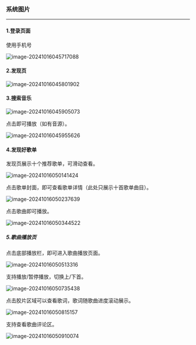 ### 系统图片

------

#### 1.登录页面

使用手机号

![image-20241016045717088](https://github.com/user-attachments/assets/040336f4-8ea0-48f8-861b-9dfdbf01ff3a)


#### 2.发现页

![image-20241016045801902](https://github.com/user-attachments/assets/a35ee9b9-9fc3-45d3-a1ba-8b0dbfdd2ccf)


#### 3.搜索音乐

![image-20241016045905073](https://github.com/user-attachments/assets/0de617c4-1157-417b-8ec0-c58ea421e8e1)


点击即可播放（如有音源）。

![image-20241016045955626](https://github.com/user-attachments/assets/fa00ebd7-ea01-4da8-92aa-606975c4c5fc)


#### 4.发现好歌单

发现页展示十个推荐歌单，可滑动查看。

![image-20241016050141424](https://github.com/user-attachments/assets/48eca16c-3bba-44c4-b57f-6f104c43fe0b)


点击歌单封面，即可查看歌单详情（此处只展示十首歌单曲目）。

![image-20241016050237639](https://github.com/user-attachments/assets/fdf59709-10fa-4457-b839-a1bdb587dd31)


点击歌曲即可播放。

![image-20241016050344522](https://github.com/user-attachments/assets/74dd85b1-6dc1-401b-9a11-7e48ea54eb58)


##### 5.歌曲播放页

点击底部播放栏，即可进入歌曲播放页面。

![image-20241016050513316](https://github.com/user-attachments/assets/f05adf0f-e3be-409e-8d35-9982cf541f2d)


支持播放/暂停播放，切换上/下首。

![image-20241016050735438](https://github.com/user-attachments/assets/f35647e8-2781-4ad4-a109-983b8f141667)


点击胶片区域可以查看歌词，歌词随歌曲进度滚动展示。

![image-20241016050815157](https://github.com/user-attachments/assets/bfaecdc2-6eb3-4928-b263-94a984084b9b)


支持查看歌曲评论区。

![image-20241016050910074](https://github.com/user-attachments/assets/5333d6bf-6127-41dd-ac49-2d07fe3f524f)
